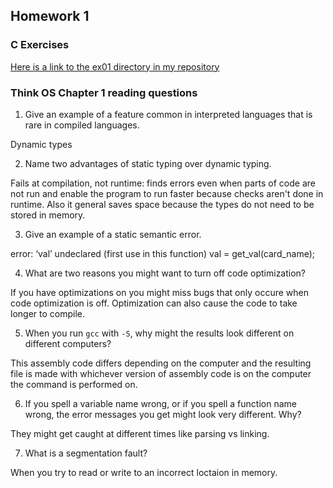 ## Homework 1

### C Exercises

[Here is a link to the ex01 directory in my repository](https://github.com/YOUR_GITHUB_USERNAME_HERE/ExercisesInC/tree/master/exercises/ex01)

### Think OS Chapter 1 reading questions

1) Give an example of a feature common in interpreted languages that is rare in compiled languages.

Dynamic types

2) Name two advantages of static typing over dynamic typing.

Fails at compilation, not runtime: finds errors even when parts of code are not run and enable the program to run faster because checks aren't done in runtime. Also it general saves space because the types do not need to be stored in memory.

3) Give an example of a static semantic error.

error: ‘val’ undeclared (first use in this function)
   val = get_val(card_name);

4) What are two reasons you might want to turn off code optimization?

If you have optimizations on you might miss bugs that only occure when code optimization is off. Optimization can also cause the code to take longer to compile.

5) When you run `gcc` with `-S`, why might the results look different on different computers?

This assembly code differs depending on the computer and the resulting file is made with whichever version of assembly code is on the computer the command is performed on.

6) If you spell a variable name wrong, or if you spell a function name wrong, the error messages 
you get might look very different.  Why?

They might get caught at different times like parsing vs linking.

7) What is a segmentation fault?

When you try to read or write to an incorrect loctaion in memory.


